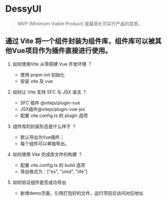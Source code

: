 # DessyUI

> MVP (Minimum Viable Product) 是最简化可实行产品的意思。

## 通过 Vite 将一个组件封装为组件库，组件库可以被其他Vue项目作为插件直接进行使用。

1. 如何使用Vite 从零搭建 Vue 开发环境 ？
   * 使用 pnpm init 初始化
   * 安装 vite 及 vue
  
2. 如何让 Vite 支持 SFC 与 JSX 语法 ？
   * SFC 插件 @vitejs/plugin-vue
   * JSX插件@vitejs/plugin-vue-jsx
   * 配置 vite.config.ts 的 plugin 选项
  
3. 组件库的封装形态是什么样子 ？
   * 默认导出为Vue插件；
   * 每个组件可以单独导出。
  
4. 如何使用 Vite 完成库文件的构建 ？
   * 配置 vite.config.ts 的 build 选项
   * 导出格式为：["es", "umd", "iife"]
  
5. 如何验证组件是否成功导出
   * 新增demo页面，引用打包好的文件，运行项目后访问对应地址



